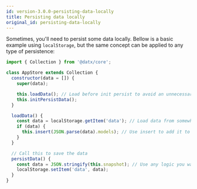 ```yaml
---
id: version-3.0.0-persisting-data-locally
title: Persisting data locally
original_id: persisting-data-locally
---
```


Sometimes, you'll need to persist some data locally.
Bellow is a basic example using `localStorage`, but the same concept can be applied to any type of persistence:

```javascript
import { Collection } from '@datx/core';

class AppStore extends Collection {
  constructor(data = []) {
    super(data);

    this.loadData(); // Load before init persist to avoid an unnecessary persisting cycle
    this.initPersistData();
  }

  loadData() {
    const data = localStorage.getItem('data'); // Load data from somewhere
    if (data) {
      this.insert(JSON.parse(data).models); // Use insert to add it to the store
    }
  }

  // Call this to save the data
  persistData() {
    const data = JSON.stringify(this.snapshot); // Use any logic you want (e.g. filter by type)
    localStorage.setItem('data', data);
  }
}
```
